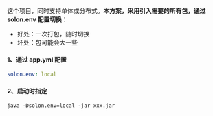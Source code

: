 这个项目，同时支持单体或分布式。**本方案，采用引入需要的所有包，通过 solon.env 配置切换**：

* 好处：一次打包，随时切换
* 坏处：包可能会大一些

#### 1、通过 app.yml 配置

```yaml
solon.env: local
```

#### 2、启动时指定

```
java -Dsolon.env=local -jar xxx.jar
```
